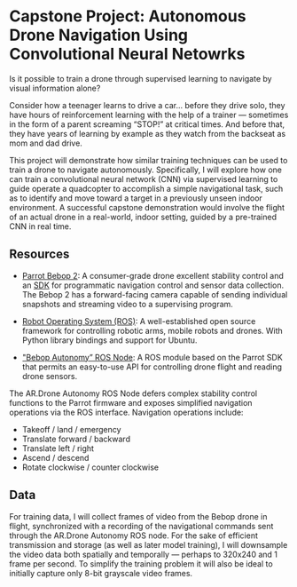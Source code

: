 # Capstone Project: Autonomous Drone Navigation Using Convolutional Neural Netowrks

Is it possible to train a drone through supervised learning to navigate by visual information alone?

Consider how a teenager learns to drive a car... before they drive solo, they have hours of reinforcement learning with the help of a trainer — sometimes in the form of a parent screaming “STOP!” at critical times.  And before that, they have years of learning by example as they watch from the backseat as mom and dad drive.

This project will demonstrate how similar training techniques can be used to train a drone to navigate autonomously.  Specifically, I will explore how one can train a convolutional neural network (CNN) via supervised learning to guide operate a quadcopter to accomplish a simple navigational task, such as to identify and move toward a target in a previously unseen indoor environment.  A successful capstone demonstration would involve the flight of an actual drone in a real-world, indoor setting, guided by a pre-trained CNN in real time.

## Resources

* [Parrot Bebop 2](https://www.parrot.com/us/Drones/Parrot-bebop-2): A consumer-grade drone excellent stability control and an [SDK](http://developer.parrot.com/docs/bebop/#general-information) for programmatic navigation control and sensor data collection.  The Bebop 2 has a forward-facing camera capable of sending individual snapshots and streaming video to a supervising program.

* [Robot Operating System (ROS)](http://www.ros.org): A well-established open source framework for controlling robotic arms, mobile robots and drones.  With Python library bindings and support for Ubuntu.

* ["Bebop Autonomy” ROS Node](https://bebop-autonomy.readthedocs.io): A ROS module based on the Parrot SDK that permits an easy-to-use API for controlling drone flight and reading drone sensors.

The AR.Drone Autonomy ROS Node defers complex stability control functions to the Parrot firmware and exposes simplified navigation operations via the ROS interface.  Navigation operations include:

* Takeoff / land / emergency
* Translate forward / backward
* Translate left / right
* Ascend / descend
* Rotate clockwise / counter clockwise

<!-- The AR.Drone Autonomy ROS Node is also capable of publishing high-resolution camera snapshots and 640x480 resolution H.264 via the ROS interface.-->


## Data
For training data, I will collect frames of video from the Bebop drone in flight, synchronized with a recording of the navigational commands sent through the AR.Drone Autonomy ROS node.  For the sake of efficient transmission and storage (as well as later model training), I will downsample the video data both spatially and temporally — perhaps to 320x240 and 1 frame per second.  To simplify the training problem it will also be ideal to initially capture only 8-bit grayscale video frames.
